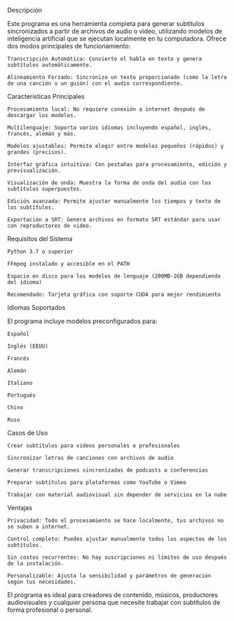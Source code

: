 Descripción

Este programa es una herramienta completa para generar subtítulos sincronizados a partir de archivos de audio o video, utilizando modelos de inteligencia artificial que se ejecutan localmente en tu computadora. Ofrece dos modos principales de funcionamiento:

    Transcripción Automática: Convierte el habla en texto y genera subtítulos automáticamente.

    Alineamiento Forzado: Sincroniza un texto proporcionado (como la letra de una canción o un guión) con el audio correspondiente.

Características Principales

    Procesamiento local: No requiere conexión a internet después de descargar los modelos.

    Multilenguaje: Soporta varios idiomas incluyendo español, inglés, francés, alemán y más.

    Modelos ajustables: Permite elegir entre modelos pequeños (rápidos) y grandes (precisos).

    Interfaz gráfica intuitiva: Con pestañas para procesamiento, edición y previsualización.

    Visualización de onda: Muestra la forma de onda del audio con los subtítulos superpuestos.

    Edición avanzada: Permite ajustar manualmente los tiempos y texto de los subtítulos.

    Exportación a SRT: Genera archivos en formato SRT estándar para usar con reproductores de video.

Requisitos del Sistema

    Python 3.7 o superior

    FFmpeg instalado y accesible en el PATH

    Espacio en disco para los modelos de lenguaje (200MB-2GB dependiendo del idioma)

    Recomendado: Tarjeta gráfica con soporte CUDA para mejor rendimiento

Idiomas Soportados

El programa incluye modelos preconfigurados para:

    Español

    Inglés (EEUU)

    Francés

    Alemán

    Italiano

    Portugués

    Chino

    Ruso

Casos de Uso

    Crear subtítulos para videos personales o profesionales

    Sincronizar letras de canciones con archivos de audio

    Generar transcripciones sincronizadas de podcasts o conferencias

    Preparar subtítulos para plataformas como YouTube o Vimeo

    Trabajar con material audiovisual sin depender de servicios en la nube

Ventajas

    Privacidad: Todo el procesamiento se hace localmente, tus archivos no se suben a internet.

    Control completo: Puedes ajustar manualmente todos los aspectos de los subtítulos.

    Sin costos recurrentes: No hay suscripciones ni límites de uso después de la instalación.

    Personalizable: Ajusta la sensibilidad y parámetros de generación según tus necesidades.

El programa es ideal para creadores de contenido, músicos, productores audiovisuales y cualquier persona que necesite trabajar con subtítulos de forma profesional o personal.
